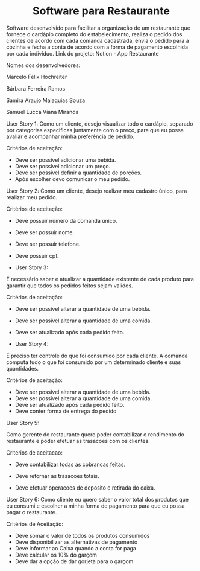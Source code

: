 <h1 align="center">Software para Restaurante</h1>




Software desenvolvido para facilitar a organização de um restaurante que fornece o cardápio completo do estabelecimento, realiza o pedido dos clientes de acordo com cada comanda cadastrada, envia o pedido para a cozinha e fecha a conta de acordo com a forma de pagamento escolhida por cada indivíduo.
Link do projeto: Notion - App Restaurante

Nomes dos desenvolvedores:

Marcelo Félix Hochreiter

Bárbara Ferreira Ramos

Samira Araujo Malaquias Souza

Samuel Lucca Viana Miranda


User Story 1:
Como um cliente, desejo visualizar todo o cardápio, separado por categorias especificas juntamente com o preço, para que eu possa avaliar e acompanhar minha preferência de pedido.

Critérios de aceitação:

- Deve ser possível adicionar uma bebida.
- Deve ser possível adicionar um preço.
- Deve ser possível definir a quantidade de porções.
- Após escolher devo comunicar o meu pedido.

User Story 2:
Como um cliente, desejo realizar meu cadastro único, para realizar meu pedido.

Critérios de aceitação:

- Deve possuir número da comanda único.
- Deve ser possuir nome.
- Deve ser possuir telefone.
- Deve possuir cpf.

- User Story 3:

É necessário saber e atualizar a quantidade existente de cada produto para garantir que todos os pedidos feitos sejam validos.

Critérios de aceitação:

- Deve ser possível alterar a quantidade de uma bebida.
- Deve ser possível alterar a quantidade de uma comida.
- Deve ser atualizado após cada pedido feito.

- User Story 4:

É preciso ter controle do que foi consumido por cada cliente. A comanda computa tudo o que foi consumido por um determinado cliente e suas quantidades.

Critérios de aceitação:

- Deve ser possível alterar a quantidade de uma bebida.
- Deve ser possível alterar a quantidade de uma comida.
- Deve ser atualizado após cada pedido feito.
- Deve conter forma de entrega do pedido


User Story 5:

Como gerente do restaurante quero poder contabilizar o rendimento do restaurante e poder efetuar as trasacoes com os clientes.

Criterios de aceitacao:

- Deve contabilizar todas as cobrancas feitas.

- Deve retornar as trasacoes totais.

- Deve efetuar operacoes de deposito e retirada do caixa.

User Story 6: Como cliente eu quero saber o valor total dos produtos que eu consumi e escolher a minha forma de pagamento para que eu possa pagar o restaurante.

Critérios de Aceitação:

- Deve somar o valor de todos os produtos consumidos
- Deve disponibilizar as alternativas de pagamento
- Deve informar ao Caixa quando a conta for paga
- Deve calcular os 10% do garçom
- Deve dar a opção de dar gorjeta para o garçom

